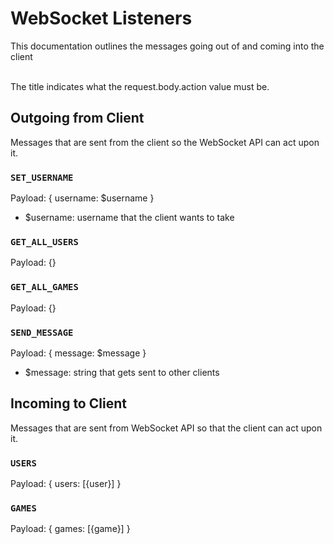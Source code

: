 # WebSocket Listeners

This documentation outlines the messages going out of and coming into the client <br /><br />

The title indicates what the request.body.action value must be.

## Outgoing from Client

Messages that are sent from the client so the WebSocket API can act upon it.

### `SET_USERNAME`

Payload: { username: \$username }

- \$username: username that the client wants to take

### `GET_ALL_USERS`

Payload: {}

### `GET_ALL_GAMES`

Payload: {}

### `SEND_MESSAGE`

Payload: { message: \$message }

- \$message: string that gets sent to other clients

## Incoming to Client

Messages that are sent from WebSocket API so that the client can act upon it.

### `USERS`

Payload: { users: [{user}] }

### `GAMES`

Payload: { games: [{game}] }
